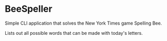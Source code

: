 # BeeSpeller

Simple CLI application that solves the New York Times game Spelling Bee.

Lists out all possible words that can be made with today's letters.
